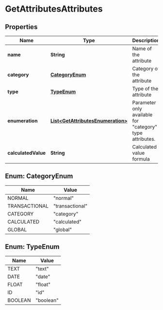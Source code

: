 
# GetAttributesAttributes

## Properties
Name | Type | Description | Notes
------------ | ------------- | ------------- | -------------
**name** | **String** | Name of the attribute | 
**category** | [**CategoryEnum**](#CategoryEnum) | Category of the attribute | 
**type** | [**TypeEnum**](#TypeEnum) | Type of the attribute |  [optional]
**enumeration** | [**List&lt;GetAttributesEnumeration&gt;**](GetAttributesEnumeration.md) | Parameter only available for &quot;category&quot; type attributes. |  [optional]
**calculatedValue** | **String** | Calculated value formula |  [optional]


<a name="CategoryEnum"></a>
## Enum: CategoryEnum
Name | Value
---- | -----
NORMAL | &quot;normal&quot;
TRANSACTIONAL | &quot;transactional&quot;
CATEGORY | &quot;category&quot;
CALCULATED | &quot;calculated&quot;
GLOBAL | &quot;global&quot;


<a name="TypeEnum"></a>
## Enum: TypeEnum
Name | Value
---- | -----
TEXT | &quot;text&quot;
DATE | &quot;date&quot;
FLOAT | &quot;float&quot;
ID | &quot;id&quot;
BOOLEAN | &quot;boolean&quot;



